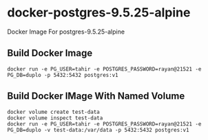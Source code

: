 # docker-postgres-9.5.25-alpine
Docker Image For postgres-9.5.25-alpine

## Build Docker Image

```
docker run -e PG_USER=tahir -e POSTGRES_PASSWORD=rayan@21521 -e PG_DB=duplo -p 5432:5432 postgres:v1
```

## Build Docker IMage With Named Volume

```
docker volume create test-data
docker volume inspect test-data
docker run -e PG_USER=tahir -e POSTGRES_PASSWORD=rayan@21521 -e PG_DB=duplo -v test-data:/var/data -p 5432:5432 postgres:v1
```